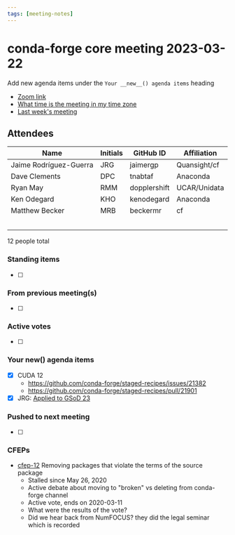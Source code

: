 ```yaml
---
tags: [meeting-notes]
---
```

# conda-forge core meeting 2023-03-22

Add new agenda items under the `Your __new__() agenda items` heading

- [Zoom link](https://zoom.us/j/9138593505?pwd=SWh3dE1IK05LV01Qa0FJZ1ZpMzJLZz09)
- [What time is the meeting in my time zone](https://dateful.com/convert/utc?t=5pm)
- [Last week's meeting](https://hackmd.io/#REPLACE_ME#)

## Attendees

| Name                    | Initials | GitHub ID        | Affiliation                 |
| ----------------------- | -------- | ---------------  | --------------------------- |
| Jaime Rodríguez-Guerra  | JRG      | jaimergp         | Quansight/cf                |
| Dave Clements           | DPC      | tnabtaf          | Anaconda                    |
| Ryan May                | RMM      | dopplershift     | UCAR/Unidata                |
| Ken Odegard             | KHO      | kenodegard       | Anaconda                    |
| Matthew Becker          |   MRB    | beckermr         | cf                          |
|                         |          |                  |                             |
|                         |          |                  |                             |
|                         |          |                  |                             |
|                         |          |                  |                             |
|                         |          |                  |                             |

12 people total

### Standing items

- [ ]

### From previous meeting(s)

- [ ]

### Active votes

- [ ]

### Your __new__() agenda items

- [x] CUDA 12
  - https://github.com/conda-forge/staged-recipes/issues/21382
  - https://github.com/conda-forge/staged-recipes/pull/21901
- [x] JRG: [Applied to GSoD 23](https://conda-forge.org/docs/orga/funding/gsod-2023.html)

### Pushed to next meeting

- [ ]

### CFEPs

* [cfep-12](https://github.com/conda-forge/cfep/pull/23) Removing packages that violate the terms of the source package
    * Stalled since May 26, 2020
    * Active debate about moving to "broken" vs deleting from conda-forge channel
    * Active vote, ends on 2020-03-11
    * What were the results of the vote?
    * Did we hear back from NumFOCUS? they did the legal seminar which is recorded
